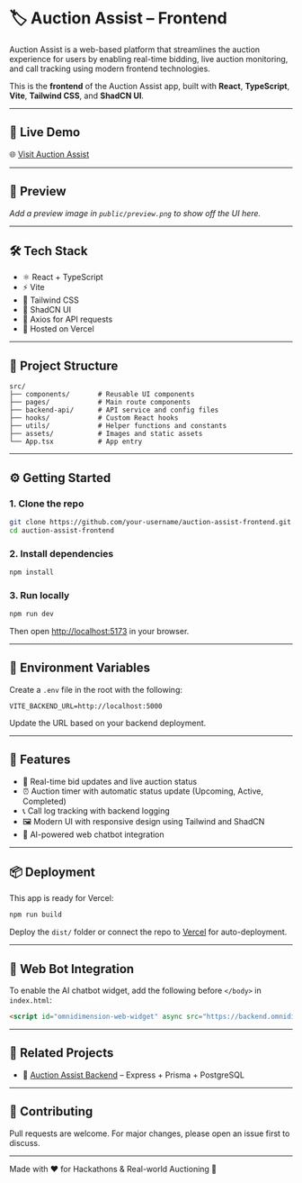 # 🏷️ Auction Assist – Frontend

Auction Assist is a web-based platform that streamlines the auction experience for users by enabling real-time bidding, live auction monitoring, and call tracking using modern frontend technologies.

This is the **frontend** of the Auction Assist app, built with **React**, **TypeScript**, **Vite**, **Tailwind CSS**, and **ShadCN UI**.

---

## 🚀 Live Demo

🌐 [Visit Auction Assist]([https://auction-assistant.vercel.app])

---

## 📸 Preview

_Add a preview image in `public/preview.png` to show off the UI here._

---

## 🛠️ Tech Stack

- ⚛️ React + TypeScript
- ⚡ Vite
- 🎨 Tailwind CSS
- 🧱 ShadCN UI
- 🔁 Axios for API requests
- 🔧 Hosted on Vercel

---

## 📁 Project Structure

```
src/
├── components/       # Reusable UI components
├── pages/            # Main route components
├── backend-api/      # API service and config files
├── hooks/            # Custom React hooks
├── utils/            # Helper functions and constants
├── assets/           # Images and static assets
└── App.tsx           # App entry
```

---

## ⚙️ Getting Started

### 1. Clone the repo

```bash
git clone https://github.com/your-username/auction-assist-frontend.git
cd auction-assist-frontend
```

### 2. Install dependencies

```bash
npm install
```

### 3. Run locally

```bash
npm run dev
```

Then open [http://localhost:5173](http://localhost:5173) in your browser.

---

## 🔐 Environment Variables

Create a `.env` file in the root with the following:

```env
VITE_BACKEND_URL=http://localhost:5000
```

Update the URL based on your backend deployment.

---

## 🧠 Features

- 🔄 Real-time bid updates and live auction status
- ⏰ Auction timer with automatic status update (Upcoming, Active, Completed)
- 📞 Call log tracking with backend logging
- 🖼️ Modern UI with responsive design using Tailwind and ShadCN
- 💬 AI-powered web chatbot integration

---

## 📦 Deployment

This app is ready for Vercel:

```bash
npm run build
```

Deploy the `dist/` folder or connect the repo to [Vercel](https://vercel.com) for auto-deployment.

---

## 🤖 Web Bot Integration

To enable the AI chatbot widget, add the following before `</body>` in `index.html`:

```html
<script id="omnidimension-web-widget" async src="https://backend.omnidim.io/web_widget.js?secret_key=de45cca90eeaa16dbd86aacc16ea1537"></script>
```

---

## 🧩 Related Projects

- 🔧 [Auction Assist Backend]([(https://github.com/AchyutTiwari21/Auction-API)](https://auction-api-n9mt.onrender.com)) – Express + Prisma + PostgreSQL

---

## 🤝 Contributing

Pull requests are welcome. For major changes, please open an issue first to discuss.

---


Made with ❤️ for Hackathons & Real-world Auctioning 🚀

